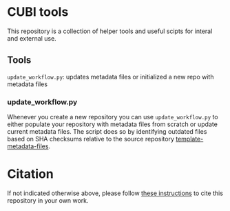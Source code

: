 # CUBI tools

This repository is a collection of helper tools and useful scipts for interal and
external use.

## Tools

`update_workflow.py`: updates metadata files or initialized a new repo with metadata files

### update_workflow.py

Whenever you create a new repository you can use `update_workflow.py` to either populate your repository with
metadata files from scratch or update current metadata files. The script does so by identifying outdated files based on SHA checksums relative to the source repository [template-metadata-files](https://github.com/core-unit-bioinformatics/template-metadata-files).

# Citation

If not indicated otherwise above, please follow [these instructions](CITATION.md) to cite this repository in your own work.
